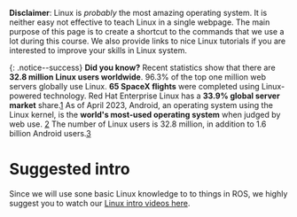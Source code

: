 <!-- # Linux Tutorial -->

**Disclaimer**: Linux is *probably* the most amazing operating system. It is neither easy not effective to teach Linux in a single webpage. The main purpose of this page is to create a shortcut to the commands that we use a lot during this course. We also provide links to nice Linux tutorials if you are interested to improve your skills in Linux system.

{: .notice--success} 
**Did you know?**
Recent statistics show that there are **32.8 million Linux users worldwide**. 96.3% of the top one million web servers globally use Linux. **65 SpaceX flights** were completed using Linux-powered technology. Red Hat Enterprise Linux has a **33.9% global server market** share.[1](https://techjury.net/blog/linux-statistics/#:~:text=Recent%20statistics%20show%20that%20there,33.9%25%20global%20server%20market%20share.) As of April 2023, Android, an operating system using the Linux kernel, is the **world's most-used operating system** when judged by web use. [2](https://en.wikipedia.org/wiki/Usage_share_of_operating_systems#:~:text=As%20of%20April%202023%2C%20Android,also%20using%20the%20Linux%20kernel.) The number of Linux users is 32.8 million, in addition to 1.6 billion Android users.[3](https://99firms.com/blog/linux-statistics/#:~:text=Despite%20being%20a%20minority%20operating,to%201.6%20billion%20Android%20users.)



# Suggested intro
Since we will use sone basic Linux knowledge to to things in ROS, we highly suggest you to watch our [Linux intro videos here](https://youtube.com/playlist?list=PLCGXHlZcvbOXYxcDD6T_bNAtgZOtCQCVv&si=CHtFs8X3egSf7u6K).

